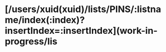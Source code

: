 # \[/users/xuid\(xuid\)/lists/PINS/:listname/index\(:index\)?insertIndex=:insertIndex\]\(work-in-progress/lis

